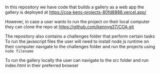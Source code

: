 In this repository we have code that builds a gallery as a web app
the gallery is deployed at https://coa-kens-projects-80fd8888.vercel.app/

However, in case a user wants to run the project on their local computer they can clone the repo at 
https://github.com/kennyg37/COA.git

The repository also contains a challenges folder that perform certain tasks
To run the javascript files the user will need to install node js runtime on their computer
navigate to the challenges folder and run the projects using `node filename`

To run the gallery locally the user can navigate to the src folder and run index.html in their preferred browser

